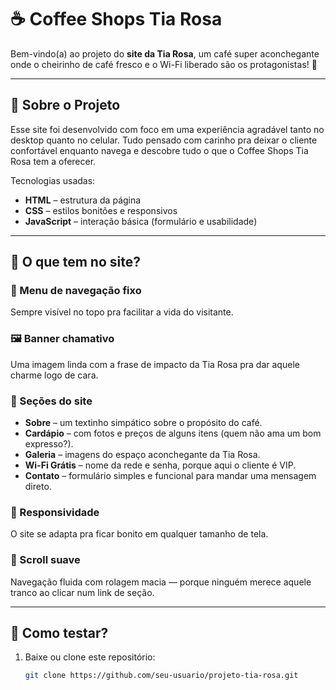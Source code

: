 # ☕ Coffee Shops Tia Rosa

Bem-vindo(a) ao projeto do **site da Tia Rosa**, um café super aconchegante onde o cheirinho de café fresco e o Wi-Fi liberado são os protagonistas! 🌟

---

## 📝 Sobre o Projeto

Esse site foi desenvolvido com foco em uma experiência agradável tanto no desktop quanto no celular. Tudo pensado com carinho pra deixar o cliente confortável enquanto navega e descobre tudo o que o Coffee Shops Tia Rosa tem a oferecer.

Tecnologias usadas:

- **HTML** – estrutura da página
- **CSS** – estilos bonitões e responsivos
- **JavaScript** – interação básica (formulário e usabilidade)

---

## 🧭 O que tem no site?

### 🎯 Menu de navegação fixo
Sempre visível no topo pra facilitar a vida do visitante.

### 🖼 Banner chamativo
Uma imagem linda com a frase de impacto da Tia Rosa pra dar aquele charme logo de cara.

### 📖 Seções do site

- **Sobre** – um textinho simpático sobre o propósito do café.
- **Cardápio** – com fotos e preços de alguns itens (quem não ama um bom expresso?).
- **Galeria** – imagens do espaço aconchegante da Tia Rosa.
- **Wi-Fi Grátis** – nome da rede e senha, porque aqui o cliente é VIP.
- **Contato** – formulário simples e funcional para mandar uma mensagem direto.

### 📱 Responsividade
O site se adapta pra ficar bonito em qualquer tamanho de tela.

### 🧈 Scroll suave
Navegação fluida com rolagem macia — porque ninguém merece aquele tranco ao clicar num link de seção.

---

## 💌 Como testar?

1. Baixe ou clone este repositório:
   ```bash
   git clone https://github.com/seu-usuario/projeto-tia-rosa.git
